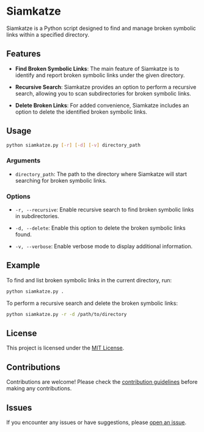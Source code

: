 # Siamkatze

Siamkatze is a Python script designed to find and manage broken symbolic links within a specified directory.

## Features

- **Find Broken Symbolic Links**: The main feature of Siamkatze is to identify and report broken symbolic links under the given directory.

- **Recursive Search**: Siamkatze provides an option to perform a recursive search, allowing you to scan subdirectories for broken symbolic links.

- **Delete Broken Links**: For added convenience, Siamkatze includes an option to delete the identified broken symbolic links.

## Usage

```bash
python siamkatze.py [-r] [-d] [-v] directory_path
```

### Arguments

- `directory_path`: The path to the directory where Siamkatze will start searching for broken symbolic links.

### Options

- `-r, --recursive`: Enable recursive search to find broken symbolic links in subdirectories.

- `-d, --delete`: Enable this option to delete the broken symbolic links found.

- `-v, --verbose`: Enable verbose mode to display additional information.

## Example

To find and list broken symbolic links in the current directory, run:

```bash
python siamkatze.py .
```

To perform a recursive search and delete the broken symbolic links:

```bash
python siamkatze.py -r -d /path/to/directory
```

## License

This project is licensed under the [MIT License](LICENSE).

## Contributions

Contributions are welcome! Please check the [contribution guidelines](CONTRIBUTING.md) before making any contributions.

## Issues

If you encounter any issues or have suggestions, please [open an issue](https://github.com/yourusername/siamkatze/issues).

```